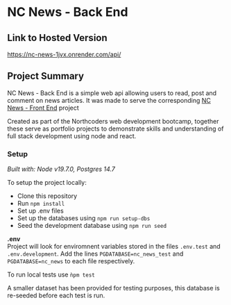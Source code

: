 # NC News - Back End

## Link to Hosted Version
https://nc-news-1jvx.onrender.com/api/

## Project Summary
NC News - Back End is a simple web api allowing users to read, post and comment on news articles. It was made to serve the corresponding [NC News - Front End](https://github.com/tooterfish/fe-nc-news) project

Created as part of the Northcoders web development bootcamp, together these serve as portfolio projects to demonstrate skills and understanding of full stack development using node and react.

### Setup
*Built with: Node v19.7.0, Postgres 14.7*

To setup the project locally:

- Clone this repository
- Run ```npm install```
- Set up .env files
- Set up the databases using ```npm run setup-dbs```
- Seed the development database using ```npm run seed``` 

**.env**\
Project will look for enviromnent variables stored in the files ```.env.test``` and ```.env.development```. Add the lines ```PGDATABASE=nc_news_test``` and ```PGDATABASE=nc_news``` to each file respectively.

To run local tests use ```ǹpm test```

A smaller dataset has been provided for testing purposes, this database is re-seeded before each test is run.
